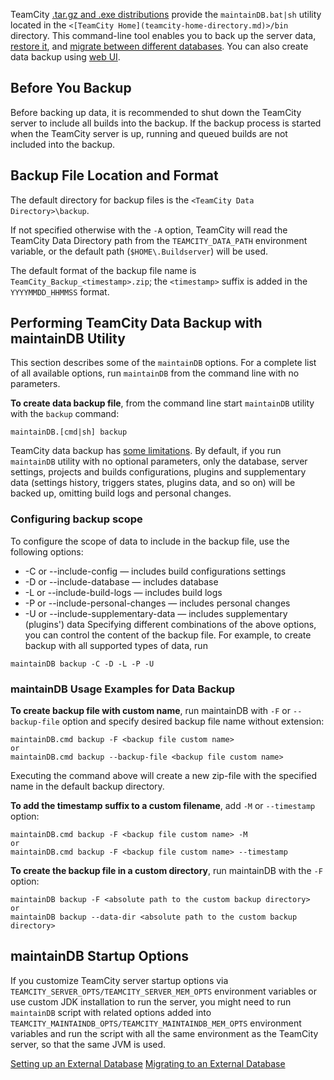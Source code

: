 [//]: # (title: Creating Backup via maintainDB command-line tool)
[//]: # (auxiliary-id: Creating Backup via maintainDB command-line tool)

TeamCity [.tar.gz and .exe distributions](installing-and-configuring-the-teamcity-server.md) provide the `maintainDB.bat|sh` utility located in the `<[TeamCity Home](teamcity-home-directory.md)>/bin` directory. This command-line tool enables you to back up the server data, [restore it](restoring-teamcity-data-from-backup.md), and [migrate between different databases](migrating-to-an-external-database.md). You can also create data backup using [web UI](creating-backup-from-teamcity-web-ui.md).

## Before You Backup

Before backing up data, it is recommended to shut down the TeamCity server to include all builds into the backup. If the backup process is started when the TeamCity server is up, running and queued builds are not included into the backup.

## Backup File Location and Format

The default directory for backup files is the `<TeamCity Data Directory>\backup`.

<note>

If not specified otherwise with the `-A` option, TeamCity will read the TeamCity Data Directory path from the `TEAMCITY_DATA_PATH` environment variable, or the default path (`$HOME\.Buildserver`) will be used.
</note>

The default format of the backup file name is `TeamCity_Backup_<timestamp>.zip`; the `<timestamp>` suffix is added in the `YYYYMMDD_HHMMSS` format.

## Performing TeamCity Data Backup with maintainDB Utility

This section describes some of the `maintainDB` options. For a complete list of all available options, run `maintainDB` from the command line with no parameters.

__To create data backup file__, from the command line start `maintainDB` utility with the `backup` command:


```Plain Text
maintainDB.[cmd|sh] backup
```

TeamCity data backup has [some limitations](teamcity-data-backup.md#Backing+up+Data). By default, if you run `maintainDB` utility with no optional parameters,  only the database, server settings, projects and builds configurations, plugins and supplementary data (settings history, triggers states, plugins data, and so on) will be backed up, omitting build logs and personal changes.

### Configuring backup scope

To configure the scope of data to include in the backup file, use the following options:
* \-C or \-\-include\-config — includes build configurations settings
* \-D or \-\-include\-database — includes database
* \-L or \-\-include\-build\-logs — includes build logs
* \-P or \-\-include\-personal\-changes — includes personal changes
* \-U or \-\-include\-supplementary\-data — includes supplementary (plugins') data
Specifying different combinations of the above options, you can control the content of the backup file. For example, to create backup with all supported types of data, run


```Plain Text
maintainDB backup -C -D -L -P -U
```

[//]: # (Internal note. Do not delete. "Creating Backup via maintainDB command-line toold102e196.txt")    

### maintainDB Usage Examples for Data Backup

__To create backup file with custom name__, run maintainDB with `-F` or `--backup-file` option and specify desired backup file name without extension:

```Plain Text
maintainDB.cmd backup -F <backup file custom name>
or
maintainDB.cmd backup --backup-file <backup file custom name>

```

Executing the command above will create a new zip\-file with the specified name in the default backup directory.

__To add the timestamp suffix to a custom filename__, add `-M` or `--timestamp` option:


```Plain Text
maintainDB.cmd backup -F <backup file custom name> -M
or
maintainDB.cmd backup -F <backup file custom name> --timestamp

```

__To create the backup file in a custom directory__, run maintainDB with the `-F` option:

```Plain Text
maintainDB backup -F <absolute path to the custom backup directory>
or
maintainDB backup --data-dir <absolute path to the custom backup directory>
```

## maintainDB Startup Options

If you customize TeamCity server startup options via `TEAMCITY_SERVER_OPTS/TEAMCITY_SERVER_MEM_OPTS` environment variables or use custom JDK installation to run the server, you might need to run `maintainDB` script with related options added into `TEAMCITY_MAINTAINDB_OPTS/TEAMCITY_MAINTAINDB_MEM_OPTS` environment variables and run the script with all the same environment as the TeamCity server, so that the same JVM is used.
 
 <seealso>
        <category ref="installation">
            <a href="setting-up-an-external-database.md">Setting up an External Database</a>
            <a href="migrating-to-an-external-database.md">Migrating to an External Database</a>
        </category>
</seealso>
